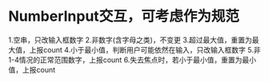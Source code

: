 # NumberInput交互，可考虑作为规范

1.空串，只改输入框数字
2.非数字(含字母之类)，不变更
3.超过最大值，重置为最大值，上报count
4.小于最小值，判断用户可能依然在输入，只改输入框数字
5.非1-4情况的正常范围数字，上报count
6.失去焦点时，若小于最小值，重置为最小值，上报count
